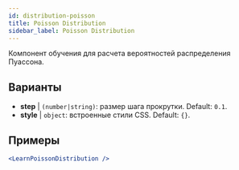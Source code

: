 ```yaml
---
id: distribution-poisson
title: Poisson Distribution
sidebar_label: Poisson Distribution
---
```


Компонент обучения для расчета вероятностей распределения Пуассона.

## Варианты

* __step__ | `(number|string)`: размер шага прокрутки. Default: `0.1`.
* __style__ | `object`: встроенные стили CSS. Default: `{}`.


## Примеры

```jsx live
<LearnPoissonDistribution />
```

